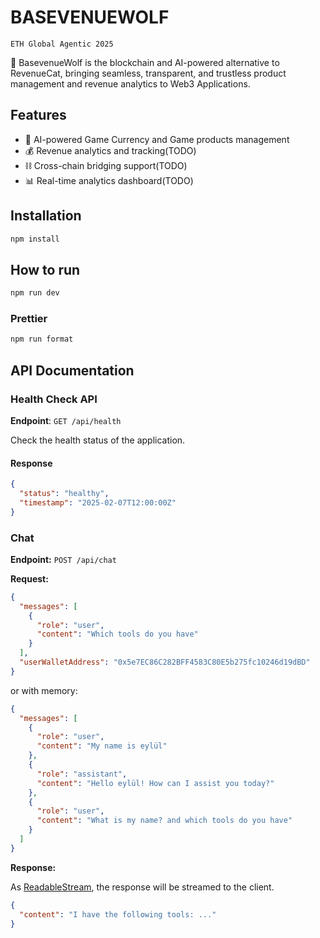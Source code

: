 # BASEVENUEWOLF

`ETH Global Agentic 2025`

🚀 BasevenueWolf is the blockchain and AI-powered alternative to RevenueCat, bringing seamless, transparent, and trustless product management and revenue analytics to Web3 Applications.

## Features

- 🤖 AI-powered Game Currency and Game products management
- 💰 Revenue analytics and tracking(TODO)
- ⛓️ Cross-chain bridging support(TODO)
- 📊 Real-time analytics dashboard(TODO)

## Installation

```bash
npm install
```

## How to run

```bash
npm run dev
```

### Prettier

```bash
npm run format
```

## API Documentation

### Health Check API

**Endpoint**: `GET /api/health`

Check the health status of the application.

#### Response

```json
{
  "status": "healthy",
  "timestamp": "2025-02-07T12:00:00Z"
}
```

### Chat

**Endpoint:**
`POST /api/chat`

**Request:**

```json
{
  "messages": [
    {
      "role": "user",
      "content": "Which tools do you have"
    }
  ],
  "userWalletAddress": "0x5e7EC86C282BFF4583C80E5b275fc10246d19dBD"
}
```

or with memory:

```json
{
  "messages": [
    {
      "role": "user",
      "content": "My name is eylül"
    },
    {
      "role": "assistant",
      "content": "Hello eylül! How can I assist you today?"
    },
    {
      "role": "user",
      "content": "What is my name? and which tools do you have"
    }
  ]
}
```

**Response:**

As [ReadableStream](https://developer.mozilla.org/en-US/docs/Web/API/ReadableStream), the response will be streamed to the client.

```json
{
  "content": "I have the following tools: ..."
}
```
